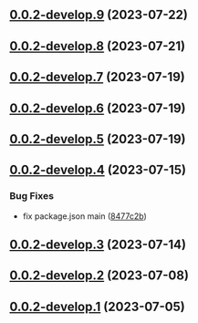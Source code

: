 ## [0.0.2-develop.9](https://git.lumeweb.com/LumeWeb/kernel-handshake-client/compare/v0.0.2-develop.8...v0.0.2-develop.9) (2023-07-22)

## [0.0.2-develop.8](https://git.lumeweb.com/LumeWeb/kernel-handshake-client/compare/v0.0.2-develop.7...v0.0.2-develop.8) (2023-07-21)

## [0.0.2-develop.7](https://git.lumeweb.com/LumeWeb/kernel-handshake-client/compare/v0.0.2-develop.6...v0.0.2-develop.7) (2023-07-19)

## [0.0.2-develop.6](https://git.lumeweb.com/LumeWeb/kernel-handshake-client/compare/v0.0.2-develop.5...v0.0.2-develop.6) (2023-07-19)

## [0.0.2-develop.5](https://git.lumeweb.com/LumeWeb/kernel-handshake-client/compare/v0.0.2-develop.4...v0.0.2-develop.5) (2023-07-19)

## [0.0.2-develop.4](https://git.lumeweb.com/LumeWeb/kernel-handshake-client/compare/v0.0.2-develop.3...v0.0.2-develop.4) (2023-07-15)


### Bug Fixes

* fix package.json main ([8477c2b](https://git.lumeweb.com/LumeWeb/kernel-handshake-client/commit/8477c2bef03a50a91d4bb0c87aae5cafe9ab1c7b))

## [0.0.2-develop.3](https://git.lumeweb.com/LumeWeb/kernel-handshake-client/compare/v0.0.2-develop.2...v0.0.2-develop.3) (2023-07-14)

## [0.0.2-develop.2](https://git.lumeweb.com/LumeWeb/kernel-handshake-client/compare/v0.0.2-develop.1...v0.0.2-develop.2) (2023-07-08)

## [0.0.2-develop.1](https://git.lumeweb.com/LumeWeb/kernel-handshake-client/compare/v0.0.1...v0.0.2-develop.1) (2023-07-05)
